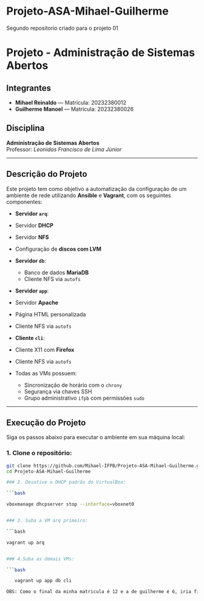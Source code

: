 # Projeto-ASA-Mihael-Guilherme
Segundo repositorio criado para o projeto 01


# Projeto - Administração de Sistemas Abertos

## Integrantes

- **Mihael Reinaldo** — Matrícula: 20232380012  
- **Guilherme Manoel** — Matrícula: 20232380026  

## Disciplina

**Administração de Sistemas Abertos**  
Professor: *Leonidas Francisco de Lima Júnior*

---

##  Descrição do Projeto

Este projeto tem como objetivo a automatização da configuração de um ambiente de rede utilizando **Ansible** e **Vagrant**, com os seguintes componentes:

-  **Servidor `arq`**:
  - Servidor **DHCP**
  - Servidor **NFS**
  - Configuração de **discos com LVM**

- **Servidor `db`**:
  - Banco de dados **MariaDB**
  - Cliente NFS via `autofs`

-  **Servidor `app`**:
  - Servidor **Apache**
  - Página HTML personalizada
  - Cliente NFS via `autofs`

-  **Cliente `cli`**:
  - Cliente X11 com **Firefox**
  - Cliente NFS via `autofs`

- Todas as VMs possuem:
  - Sincronização de horário com o `chrony`
  - Segurança via chaves SSH
  - Grupo administrativo `ifpb` com permissões `sudo`

---

## Execução do Projeto

Siga os passos abaixo para executar o ambiente em sua máquina local:

### 1. Clone o repositório:

```bash
git clone https://github.com/Mihael-IFPB/Projeto-ASA-Mihael-Guilherme.git
cd Projeto-ASA-Mihael-Guilherme

### 2. Desative o DHCP padrão do VirtualBox:

```bash

vboxmanage dhcpserver stop --interface=vboxnet0


### 3. Suba a VM arq primeiro:

```bash

vagrant up arq


### 4.Suba as demais VMs:

```bash

   vagrant up app db cli

OBS: Como o final da minha matricula é 12 e a de guilherme é 6, iria ficar 26, só que esse é o final da matricula de guilherme, logo para não ter conflito nos IPs, colocamos a soma das nossas matriculas.
